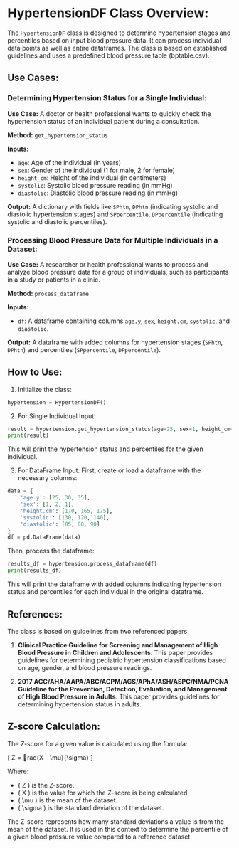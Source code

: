 
HypertensionDF Class Overview:
==============================

The `HypertensionDF` class is designed to determine hypertension stages and percentiles based on input blood pressure data. It can process individual data points as well as entire dataframes. The class is based on established guidelines and uses a predefined blood pressure table (bptable.csv).

Use Cases:
----------

### Determining Hypertension Status for a Single Individual:

**Use Case:** A doctor or health professional wants to quickly check the hypertension status of an individual patient during a consultation.

**Method:** `get_hypertension_status`

**Inputs:**
- `age`: Age of the individual (in years)
- `sex`: Gender of the individual (1 for male, 2 for female)
- `height_cm`: Height of the individual (in centimeters)
- `systolic`: Systolic blood pressure reading (in mmHg)
- `diastolic`: Diastolic blood pressure reading (in mmHg)

**Output:** A dictionary with fields like `SPhtn`, `DPhtn` (indicating systolic and diastolic hypertension stages) and `SPpercentile`, `DPpercentile` (indicating systolic and diastolic percentiles).

### Processing Blood Pressure Data for Multiple Individuals in a Dataset:

**Use Case:** A researcher or health professional wants to process and analyze blood pressure data for a group of individuals, such as participants in a study or patients in a clinic.

**Method:** `process_dataframe`

**Inputs:**
- `df`: A dataframe containing columns `age.y`, `sex`, `height.cm`, `systolic`, and `diastolic`.

**Output:** A dataframe with added columns for hypertension stages (`SPhtn`, `DPhtn`) and percentiles (`SPpercentile`, `DPpercentile`).

How to Use:
-----------

1. Initialize the class:
```python
hypertension = HypertensionDF()
```
2. For Single Individual Input:
```python
result = hypertension.get_hypertension_status(age=25, sex=1, height_cm=170, systolic=130, diastolic=85)
print(result)
```
This will print the hypertension status and percentiles for the given individual.

3. For DataFrame Input:
First, create or load a dataframe with the necessary columns:
```python
data = {
    'age.y': [25, 30, 35],
    'sex': [1, 2, 1],
    'height.cm': [170, 165, 175],
    'systolic': [130, 120, 140],
    'diastolic': [85, 80, 90]
}
df = pd.DataFrame(data)
```
Then, process the dataframe:
```python
results_df = hypertension.process_dataframe(df)
print(results_df)
```
This will print the dataframe with added columns indicating hypertension status and percentiles for each individual in the original dataframe.

References:
-----------

The class is based on guidelines from two referenced papers:

1. **Clinical Practice Guideline for Screening and Management of High Blood Pressure in Children and Adolescents**. This paper provides guidelines for determining pediatric hypertension classifications based on age, gender, and blood pressure readings.

2. **2017 ACC/AHA/AAPA/ABC/ACPM/AGS/APhA/ASH/ASPC/NMA/PCNA Guideline for the Prevention, Detection, Evaluation, and Management of High Blood Pressure in Adults**. This paper provides guidelines for determining hypertension status in adults.

Z-score Calculation:
--------------------

The Z-score for a given value is calculated using the formula:

\[ Z = rac{X - \mu}{\sigma} \]

Where:
- \( Z \) is the Z-score.
- \( X \) is the value for which the Z-score is being calculated.
- \( \mu \) is the mean of the dataset.
- \( \sigma \) is the standard deviation of the dataset.

The Z-score represents how many standard deviations a value is from the mean of the dataset. It is used in this context to determine the percentile of a given blood pressure value compared to a reference dataset.
